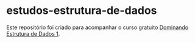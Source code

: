 # estudos-estrutura-de-dados
Este repositório foi criado para acompanhar o curso gratuito [Dominando Estrutura de Dados 1](https://www.youtube.com/watch?v=ucupombJuUM&list=PL3ZslI15yo2r-gHJtjORRMRKMSNRpf7u5&pp=iAQB).

